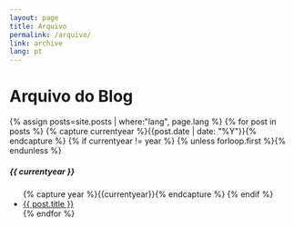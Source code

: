 ```yaml
---
layout: page
title: Arquivo
permalink: /arquivo/
link: archive
lang: pt
---
```

<div class="page-content wc-container">
  <h1>Arquivo do Blog</h1>
  {% assign posts=site.posts | where:"lang", page.lang %}
  {% for post in posts %}  
  	{% capture currentyear %}{{post.date | date: "%Y"}}{% endcapture %}
  	{% if currentyear != year %}
    	{% unless forloop.first %}</ul>{% endunless %}
    		<h5>{{ currentyear }}</h5>
    		<ul class="posts">
    		{% capture year %}{{currentyear}}{% endcapture %} 
  		{% endif %}
    <li><a href="{{ post.url | prepend: site.baseurl }}">{{ post.title }}</a></li>
{% endfor %}
</div>
